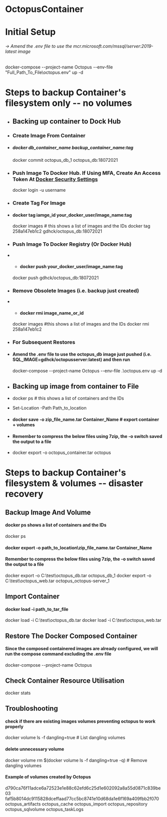 # OctopusContainer

# Initial Setup
  ###### -> Amend the .env file to use the mcr.microsoft.com/mssql/server:2019-latest image
  docker-compose --project-name Octopus --env-file "Full_Path_To_File\octopus.env" up -d

# Steps to backup Container's filesystem only -- no volumes
 * ## Backing up container to Dock Hub
 * ### Create Image From Container
 * ##### docker db_container_name backup_container_name:tag
   docker commit octopus_db_1 octopus_db:18072021

* ### Push Image To Docker Hub. If Using MFA, Create An Access Token At [Docker Security Settings](https://hub.docker.com/settings/security)
   docker login -u username

* ### Create Tag For Image
 * #### docker tag iamge_id your_docker_user/image_name:tag
   docker images # this shows a list of images and the IDs
   docker tag 258a147eb1c2 gdhck/octopus_db:18072021

* ### Push Image To Docker Registry (Or Docker Hub)
 * * #### docker push your_docker_user/image_name:tag
   docker push gdhck/octopus_db:18072021

* ### Remove Obsolete Images (i.e. backup just created)
 * * #### docker rmi image_name_or_id
   docker images #this shows a list of images and the IDs
   docker rmi 258a147eb1c2

* ### For Subsequent Restores
 * #### Amend the .env file to use the octopus_db image just pushed (i.e. SQL_IMAGE=gdhck/octopusserver:latest) and then run
   docker-compose --project-name Octopus --env-file .\octopus.env up -d

* ## Backing up image from container to File
 * docker ps # this shows a list of containers and the IDs
 * Set-Location -Path Path_to_location
 * #### docker save -o zip_file_name.tar Container_Name # export container + volumes
 * #### Remember to compress the below files using 7zip, the -o switch saved the output to a file
 * docker export -o octopus_container.tar octopus

# Steps to backup Container's filesystem & volumes -- disaster recovery
## Backup Image And Volume
#### docker ps shows a list of containers and the IDs
docker ps
#### docker export -o path_to_location\zip_file_name.tar Container_Name
#### Remember to compress the below files using 7zip, the -o switch saved the output to a file
docker export -o C:\test\octopus_db.tar octopus_db_1
docker export -o C:\test\octopus_web.tar octopus_octopus-server_1

## Import Container
#### docker load -i path_to_tar_file
docker load -i C:\test\octopus_db.tar
docker load -i C:\test\octopus_web.tar

## Restore The Docker Composed Container
#### Since the composed containered images are already configured, we will run the compose command excluding the .env file
docker-compose --project-name Octopus

## Check Container Resource Utilisation
docker stats

## Troubloshooting
#### check if there are existing images volumes preventing octopus to work properly
docker volume ls -f dangling=true # List dangling volumes
#### delete unnecessary volume
docker volume rm $(docker volume ls -f dangling=true -q) # Remove dangling volumes
#### Example of volumes created by Octopus
d790ca76f11adce6a72523e1e88c62efd6c25d1e602092a8a55d0871c839be03
faf5b8014dc9115828dceffaad77cc5bc8741e10d68da1e6f169a409fbb2f070
octopus_artifacts
octopus_cache
octopus_import
octopus_repository
octopus_sqlvolume
octopus_taskLogs